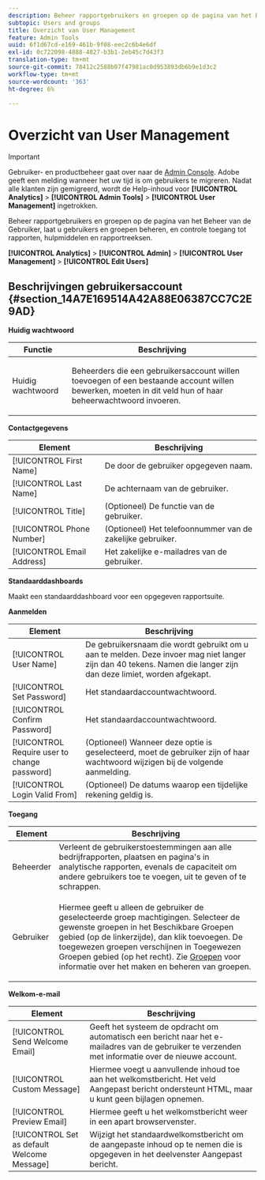 ```yaml
---
description: Beheer rapportgebruikers en groepen op de pagina van het Beheer van de Gebruiker, laat u gebruikers en groepen beheren, en controle toegang tot rapporten, hulpmiddelen en rapportreeksen.
subtopic: Users and groups
title: Overzicht van User Management
feature: Admin Tools
uuid: 6f1d67cd-e169-461b-9f08-eec2c6b4e6df
exl-id: 0c722098-4888-4827-b3b1-2eb45c7d43f3
translation-type: tm+mt
source-git-commit: 78412c2588b07f47981ac0d953893db6b9e1d3c2
workflow-type: tm+mt
source-wordcount: '363'
ht-degree: 6%

---
```


# Overzicht van User Management

>[!IMPORTANT]
>
>Gebruiker- en productbeheer gaat over naar de [Admin Console](https://helpx.adobe.com/nl/enterprise/using/admin-console.html). Adobe geeft een melding wanneer het uw tijd is om gebruikers te migreren. Nadat alle klanten zijn gemigreerd, wordt de Help-inhoud voor **[!UICONTROL Analytics]** > **[!UICONTROL Admin Tools]** > **[!UICONTROL User Management]** ingetrokken.

Beheer rapportgebruikers en groepen op de pagina van het Beheer van de Gebruiker, laat u gebruikers en groepen beheren, en controle toegang tot rapporten, hulpmiddelen en rapportreeksen.

**[!UICONTROL Analytics]** > **[!UICONTROL Admin]** > **[!UICONTROL User Management]** > **[!UICONTROL Edit Users]**

## Beschrijvingen gebruikersaccount {#section_14A7E169514A42A88E06387CC7C2E9AD}

**Huidig wachtwoord**

<table id="table_91D1FD20C4C1411292252364328677AF"> 
 <thead> 
  <tr> 
   <th colname="col1" class="entry"> Functie </th> 
   <th colname="col2" class="entry"> Beschrijving </th> 
  </tr> 
 </thead>
 <tbody> 
  <tr> 
   <td colname="col1"> Huidig wachtwoord </td> 
   <td colname="col2"> <p>Beheerders die een gebruikersaccount willen toevoegen of een bestaande account willen bewerken, moeten in dit veld hun of haar beheerwachtwoord invoeren. </p> </td> 
  </tr> 
 </tbody> 
</table>

**Contactgegevens**

| Element | Beschrijving |
|---|---|
| [!UICONTROL First Name] | De door de gebruiker opgegeven naam. |
| [!UICONTROL Last Name] | De achternaam van de gebruiker. |
| [!UICONTROL Title] | (Optioneel) De functie van de gebruiker. |
| [!UICONTROL Phone Number] | (Optioneel) Het telefoonnummer van de zakelijke gebruiker. |
| [!UICONTROL Email Address] | Het zakelijke e-mailadres van de gebruiker. |

**Standaarddashboards**

Maakt een standaarddashboard voor een opgegeven rapportsuite.

**Aanmelden**

| Element | Beschrijving |
|---|---|
| [!UICONTROL User Name] | De gebruikersnaam die wordt gebruikt om u aan te melden. Deze invoer mag niet langer zijn dan 40 tekens. Namen die langer zijn dan deze limiet, worden afgekapt. |
| [!UICONTROL Set Password] | Het standaardaccountwachtwoord. |
| [!UICONTROL Confirm Password] | Het standaardaccountwachtwoord. |
| [!UICONTROL Require user to change password] | (Optioneel) Wanneer deze optie is geselecteerd, moet de gebruiker zijn of haar wachtwoord wijzigen bij de volgende aanmelding. |
| [!UICONTROL Login Valid From] | (Optioneel) De datums waarop een tijdelijke rekening geldig is. |

**Toegang**

<table id="table_5CAF9AAAE7E648B4887CEB7D682292F2"> 
 <thead> 
  <tr> 
   <th colname="col1" class="entry"> Element </th> 
   <th colname="col2" class="entry"> Beschrijving </th> 
  </tr> 
 </thead>
 <tbody> 
  <tr> 
   <td colname="col1"> <span class="wintitle"> Beheerder</span> </td> 
   <td colname="col2"> Verleent de gebruikerstoestemmingen aan alle bedrijfrapporten, plaatsen en pagina's in analytische rapporten, evenals de capaciteit om andere gebruikers toe te voegen, uit te geven of te schrappen. </td> 
  </tr> 
  <tr> 
   <td colname="col1"> <span class="wintitle"> Gebruiker</span> </td> 
   <td colname="col2"> <p> Hiermee geeft u alleen de gebruiker de geselecteerde groep machtigingen. Selecteer de gewenste groepen in het <span class="uicontrol"> Beschikbare Groepen</span> gebied (op de linkerzijde), dan klik <span class="uicontrol"> toevoegen</span>. De toegewezen groepen verschijnen in <span class="uicontrol"> Toegewezen Groepen</span> gebied (op het recht). Zie <a href="/help/admin/user-management2/c-user-groups/groups.md"> Groepen</a> voor informatie over het maken en beheren van groepen. </p> </td> 
  </tr> 
 </tbody> 
</table>

**Welkom-e-mail**

| Element | Beschrijving |
|---|---|
| [!UICONTROL Send Welcome Email] | Geeft het systeem de opdracht om automatisch een bericht naar het e-mailadres van de gebruiker te verzenden met informatie over de nieuwe account. |
| [!UICONTROL Custom Message] | Hiermee voegt u aanvullende inhoud toe aan het welkomstbericht. Het veld Aangepast bericht ondersteunt HTML, maar u kunt geen bijlagen opnemen. |
| [!UICONTROL Preview Email] | Hiermee geeft u het welkomstbericht weer in een apart browservenster. |
| [!UICONTROL Set as default Welcome Message] | Wijzigt het standaardwelkomstbericht om de aangepaste inhoud op te nemen die is opgegeven in het deelvenster Aangepast bericht. |
